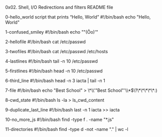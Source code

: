 0x02. Shell, I/O Redirections and filters README file

0-hello_world
script that prints “Hello, World”
#!/bin/bash
echo "Hello, World"

1-confused_smiley
#!/bin/bash
echo "\"(Ôo)'"

2-hellofile
#!/bin/bash
cat /etc/passwd

3-twofiles
#!/bin/bash
cat /etc/passwd /etc/hosts

4-lastlines
#!/bin/bash
tail -n 10 /etc/passwd

5-firstlines
#!/bin/bash
head -n 10 /etc/passwd

6-third_line
#!/bin/bash
head -n 3 iacta | tail -n 1 

7-file
#!/bin/bash
echo "Best School" > \\\*\\\\'"Best School"\'\\\\*$\\\?\\\*\\\*\\\*\\\*\\\*:\)

8-cwd_state
#!/bin/bash
ls -la > ls_cwd_content

9-duplicate_last_line
#!/bin/bash
last -n 1 iacta >> iacta

10-no_more_js
#!/bin/bash
find -type f . -name "*.js"

11-directories
#!/bin/bash
find -type d -not -name "." | wc -l
